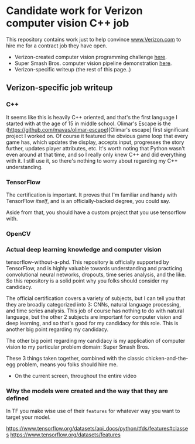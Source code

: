 # Candidate work for Verizon computer vision C++ job

This repository contains work just to help convince www.Verizon.com to hire me for a contract job they have open.

- Verizon-created computer vision programming challenge [here](challenge/challenge.md).
- Super Smash Bros. computer vision pipeline demonstration [here](verizon/demo.md).
- Verizon-specific writeup (the rest of this page..)

## Verizon-specific job writeup

### C++

It seems like this is heavily C++ oriented, and that's the first language I started with at the age of 15 in middle school.  Olimar's Escape is the (https://github.com/mavas/olimar-escape)[Olimar's escape] first significant project I worked on.  Of course it featured the obvious game loop that every game has, which updates the display, accepts input, progresses the story further, updates player attributes, etc.  It's worth noting that Python wasn't even around at that time, and so I really only knew C++ and did everything with it.  I still use it, so there's nothing to worry about regarding my C++ understanding.

### TensorFlow

The certification is important.  It proves that I'm familiar and handy with TensorFlow _itself_, and is an officially-backed degree, you could say.

Aside from that, you should have a custom project that you use tensorflow with.

### OpenCV

### Actual deep learning knowledge and computer vision

tensorflow-without-a-phd.  This repository is officially supported by TensorFlow, and is highly valuable towards understanding and practicing convolutional neural networks, dropouts, time series analysis, and the like.  So this repository is a solid point why you folks should consider my candidacy.

The official certification covers a variety of subjects, but I can tell you that they are broadly categorized into 3: CNNs, natural language processing, and time series analysis.  This job of course has nothing to do with natural language, but the other 2 subjects are important for computer vision and deep learning, and so that's good for my candidacy for this role.  This is another big point regarding my candidacy.

The other big point regarding my candidacy is my application of computer vision to my particular problem domain: Super Smash Bros.

These 3 things taken together, combined with the classic chicken-and-the-egg problem, means you folks should hire me.

- On the current screen, throughout the entire video

### Why the models were created and the way that they are defined

In TF you make wise use of their `features` for whatever way you want to target your model.

https://www.tensorflow.org/datasets/api_docs/python/tfds/features#classes
https://www.tensorflow.org/datasets/features
